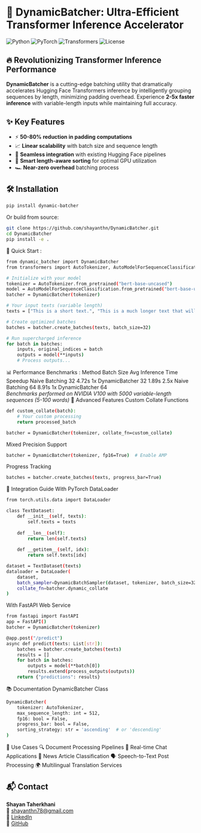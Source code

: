 # 🚀 DynamicBatcher: Ultra-Efficient Transformer Inference Accelerator

![Python](https://img.shields.io/badge/python-3.8%2B-blue)
![PyTorch](https://img.shields.io/badge/PyTorch-1.10%2B-orange)
![Transformers](https://img.shields.io/badge/HuggingFace-Transformers-yellowgreen)
![License](https://img.shields.io/badge/license-MIT-green)

## 🔥 Revolutionizing Transformer Inference Performance

**DynamicBatcher** is a cutting-edge batching utility that dramatically accelerates Hugging Face Transformers inference by intelligently grouping sequences by length, minimizing padding overhead. Experience **2-5x faster inference** with variable-length inputs while maintaining full accuracy.

## ✨ Key Features

- ⚡ **50-80% reduction in padding computations**
- 📈 **Linear scalability** with batch size and sequence length
- 🔄 **Seamless integration** with existing Hugging Face pipelines
- 🧠 **Smart length-aware sorting** for optimal GPU utilization
- 🏎️ **Near-zero overhead** batching process

## 🛠 Installation

```bash
pip install dynamic-batcher
```
Or build from source:
```bash
git clone https://github.com/shayanthn/DynamicBatcher.git
cd DynamicBatcher
pip install -e .
```
🚀 Quick Start :

```bash
from dynamic_batcher import DynamicBatcher
from transformers import AutoTokenizer, AutoModelForSequenceClassification

# Initialize with your model
tokenizer = AutoTokenizer.from_pretrained("bert-base-uncased")
model = AutoModelForSequenceClassification.from_pretrained("bert-base-uncased")
batcher = DynamicBatcher(tokenizer)

# Your input texts (variable length)
texts = ["This is a short text.", "This is a much longer text that will need more tokens..."]

# Create optimized batches
batches = batcher.create_batches(texts, batch_size=32)

# Run supercharged inference
for batch in batches:
    inputs, original_indices = batch
    outputs = model(**inputs)
    # Process outputs...
```
📊 Performance Benchmarks :
Method	        Batch Size	 Avg Inference Time	    Speedup
Naive Batching	    32	           4.72s	          1x
DynamicBatcher	    32	           1.89s	         2.5x
Naive Batching	    64	           8.91s	          1x
DynamicBatcher	    64	    
*Benchmarks performed on NVIDIA V100 with 5000 variable-length sequences (5-100 words)*
🌟 Advanced Features
Custom Collate Functions
```bash
def custom_collate(batch):
    # Your custom processing
    return processed_batch

batcher = DynamicBatcher(tokenizer, collate_fn=custom_collate)
```
Mixed Precision Support
```bash
batcher = DynamicBatcher(tokenizer, fp16=True)  # Enable AMP
```
Progress Tracking
```bash
batches = batcher.create_batches(texts, progress_bar=True)
```
🧩 Integration Guide
With PyTorch DataLoader
```bash
from torch.utils.data import DataLoader

class TextDataset:
    def __init__(self, texts):
        self.texts = texts
    
    def __len__(self):
        return len(self.texts)
    
    def __getitem__(self, idx):
        return self.texts[idx]

dataset = TextDataset(texts)
dataloader = DataLoader(
    dataset,
    batch_sampler=DynamicBatchSampler(dataset, tokenizer, batch_size=32),
    collate_fn=batcher.dynamic_collate
)
```
With FastAPI Web Service
```bash
from fastapi import FastAPI
app = FastAPI()
batcher = DynamicBatcher(tokenizer)

@app.post("/predict")
async def predict(texts: List[str]):
    batches = batcher.create_batches(texts)
    results = []
    for batch in batches:
        outputs = model(**batch[0])
        results.extend(process_outputs(outputs))
    return {"predictions": results}
```
📚 Documentation
DynamicBatcher Class
```bash
DynamicBatcher(
    tokenizer: AutoTokenizer,
    max_sequence_length: int = 512,
    fp16: bool = False,
    progress_bar: bool = False,
    sorting_strategy: str = 'ascending'  # or 'descending'
)
```
🎯 Use Cases
    🔍 Document Processing Pipelines
    💬 Real-time Chat Applications
    📰 News Article Classification
    🗣 Speech-to-Text Post Processing
    🌍 Multilingual Translation Services
## 📬 Contact
**Shayan Taherkhani**  
📧 [shayanthn78@gmail.com](mailto:shayanthn78@gmail.com)  
💼 [LinkedIn](https://linkedin.com/in/shayantaherkhani)  
🐙 [GitHub](https://github.com/shayanthn)

